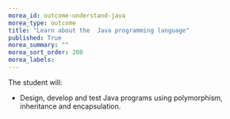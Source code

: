 ```yaml
---
morea_id: outcome-understand-java
morea_type: outcome
title: "Learn about the  Java programming language"
published: True
morea_summary: ""
morea_sort_order: 200
morea_labels: 
---
```


The student will:

* Design, develop and test Java programs using polymorphism, inheritance and encapsulation.


